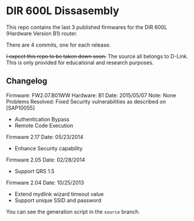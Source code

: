 # DIR 600L Dissasembly

This repo contains the last 3 published firmwares for the DIR 600L (Hardware Version B1) router.

There are 4 commits, one for each release.

~~I expect this repo to be taken down soon.~~ The source all belongs to D-Link. This is only provided for educational and research purposes.

## Changelog

Firmware: FW2.07.B01WW
Hardware: B1
Date: 2015/05/07
Note:
    None
Problems Resolved:
Fixed Security vulnerabilities as described on [SAP10055]
- Authentication Bypass
- Remote Code Execution

Firmware 2.17
Date: 05/23/2014

- Enhance Security capability

Firmware 2.05
Date: 02/28/2014

- Support QRS 1.5

Firmware 2.04
Date: 10/25/2013

- Extend mydlink wizard timeout value
- Support unique SSID and password

You can see the generation script in the `source` branch.